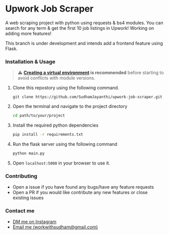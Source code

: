 # Upwork Job Scraper
A web scraping project with python using requests &amp; bs4 modules. You can search for any term & get the first 10 job listings in Upwork! Working on adding more features!

This branch is under development and intends add a frontend feature using Flask.

### Installation & Usage
> :warning: **[Creating a virtual environment](https://www.google.com/url?sa=t&rct=j&q=&esrc=s&source=web&cd=&cad=rja&uact=8&ved=2ahUKEwiS4sDAlIzsAhU-yzgGHemmC0EQFjABegQIBBAB&url=https%3A%2F%2Fuoa-eresearch.github.io%2Feresearch-cookbook%2Frecipe%2F2014%2F11%2F26%2Fpython-virtual-env%2F&usg=AOvVaw1NspSZHTjlBJA7efitqlGf) is recommended** before starting to avoid conflicts with module versions.

1. Clone this repostory using the following command. 
    ```
    git clone https://github.com/SudhamJayanthi/upwork-job-scraper.git 
    ```

2. Open the terminal and navigate to the project directory
    ```bash
    cd path/to/your/project 
    ```

3. Install the required python dependencies 
    ```cmd 
    pip install -r requirements.txt
    ```
   

4. Run the flask server using the following command
    ```cmd
    python main.py
    ```
5. Open `localhost:5000` in your browser to use it.

### Contributing
- Open a issue if you have found any bugs/have any feature requests
- Open a PR if you would like contribute any new features or close existing issues

### Contact me
- [DM me on Instagram](https://www.instagram.com/sudhamjayanthi)
- [Email me (workwithsudham@gmail.com) ](mailto:workwithsudham@gmail.com)
